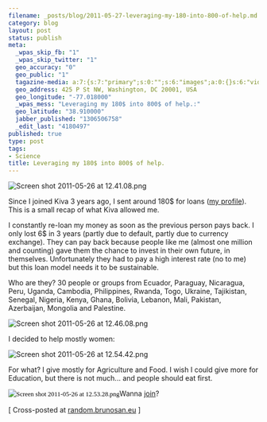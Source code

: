 ```yaml
--- 
filename: _posts/blog/2011-05-27-leveraging-my-180-into-800-of-help.md
category: blog
layout: post
status: publish
meta: 
  _wpas_skip_fb: "1"
  _wpas_skip_twitter: "1"
  geo_accuracy: "0"
  geo_public: "1"
  tagazine-media: a:7:{s:7:"primary";s:0:"";s:6:"images";a:0:{}s:6:"videos";a:0:{}s:11:"image_count";s:1:"0";s:6:"author";s:7:"4180497";s:7:"blog_id";s:7:"8438084";s:9:"mod_stamp";s:19:"2011-05-27 14:33:47";}
  geo_address: 425 P St NW, Washington, DC 20001, USA
  geo_longitude: "-77.018000"
  _wpas_mess: "Leveraging my 180$ into 800$ of help.:"
  geo_latitude: "38.910000"
  jabber_published: "1306506758"
  _edit_last: "4180497"
published: true
type: post
tags: 
- Science
title: Leveraging my 180$ into 800$ of help.
---
```

<img title="Screen shot 2011-05-26 at 12.41.08.png" src="https://mail.google.com/mail/u/0/?ui=2&amp;ik=6822fe23b3&amp;view=att&amp;th=1302bf860f653095&amp;attid=0.1&amp;disp=emb&amp;realattid=ii_1302bea2b2deab02&amp;zw" alt="Screen shot 2011-05-26 at 12.41.08.png" />

Since I joined Kiva 3 years ago, I sent around 180$ for loans (<a href="http://www.kiva.org/lender/brunosan">my profile</a>). This is a small recap of what Kiva allowed me.

<!--more-->

I constantly re-loan my money as soon as the previous person pays back. I only lost 6$ in 3 years (partly due to default, partly due to currency exchange). They can pay back because people like me (almost one million and counting) gave them the chance to invest in their own future, in themselves. Unfortunately they had to pay a high interest rate (no to me) but this loan model needs it to be sustainable.

Who are they? 30 people or groups from Ecuador, Paraguay, Nicaragua, Peru, Uganda, Cambodia, Philippines, Rwanda, Togo, Ukraine, Tajikistan, Senegal, Nigeria, Kenya, Ghana, Bolivia, Lebanon, Mali, Pakistan, Azerbaijan, Mongolia and Palestine.

<img class="aligncenter" title="Screen shot 2011-05-26 at 12.46.08.png" src="https://mail.google.com/mail/u/0/?ui=2&amp;ik=6822fe23b3&amp;view=att&amp;th=1302bf860f653095&amp;attid=0.2&amp;disp=emb&amp;realattid=ii_1302be9bc3f639e4&amp;zw" alt="Screen shot 2011-05-26 at 12.46.08.png" />

I decided to help mostly women:

<img class="aligncenter" title="Screen shot 2011-05-26 at 12.54.42.png" src="https://mail.google.com/mail/u/0/?ui=2&amp;ik=6822fe23b3&amp;view=att&amp;th=1302bf860f653095&amp;attid=0.3&amp;disp=emb&amp;realattid=ii_1302bf142832d53e&amp;zw" alt="Screen shot 2011-05-26 at 12.54.42.png" />

For what? I give mostly for Agriculture and Food. I wish I could give more for Education, but there is not much... and people should eat first.

<span class="Apple-style-span" style="color:#000000;font-family:Georgia, 'Times New Roman', 'Bitstream Charter', Times, serif;font-size:13px;line-height:19px;"><img class="aligncenter" title="Screen shot 2011-05-26 at 12.53.28.png" src="https://mail.google.com/mail/u/0/?ui=2&amp;ik=6822fe23b3&amp;view=att&amp;th=1302bf860f653095&amp;attid=0.4&amp;disp=emb&amp;realattid=ii_1302bf026ebc8061&amp;zw" alt="Screen shot 2011-05-26 at 12.53.28.png" /></span>Wanna <a href="http://www.kiva.org">join</a>?

[ Cross-posted at <a href="random.brunosan.eu">random.brunosan.eu</a> ]
